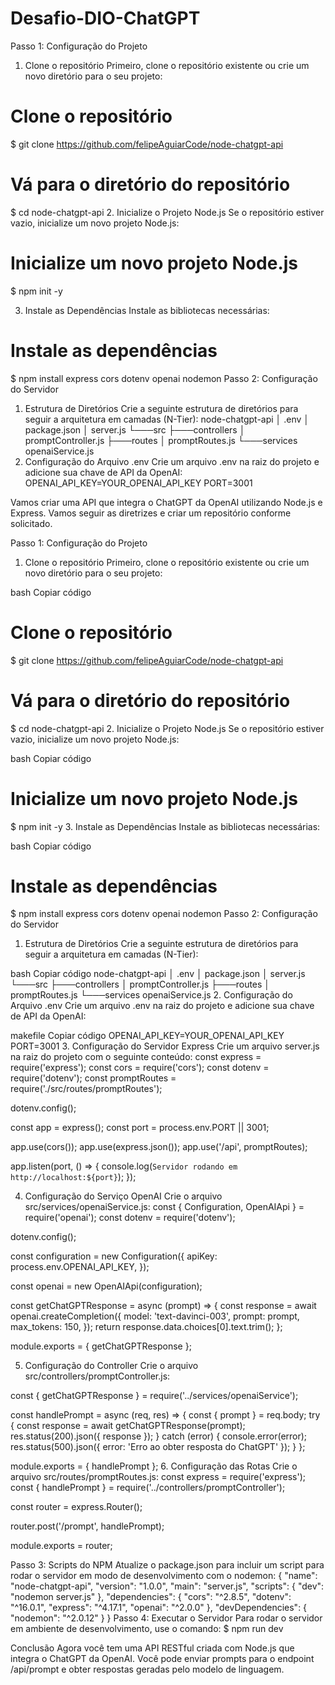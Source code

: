# Desafio-DIO-ChatGPT
Passo 1: Configuração do Projeto
1. Clone o repositório
Primeiro, clone o repositório existente ou crie um novo diretório para o seu projeto:
# Clone o repositório
$ git clone https://github.com/felipeAguiarCode/node-chatgpt-api

# Vá para o diretório do repositório
$ cd node-chatgpt-api
2. Inicialize o Projeto Node.js
Se o repositório estiver vazio, inicialize um novo projeto Node.js:
# Inicialize um novo projeto Node.js
$ npm init -y

3. Instale as Dependências
Instale as bibliotecas necessárias:
# Instale as dependências
$ npm install express cors dotenv openai nodemon
Passo 2: Configuração do Servidor
1. Estrutura de Diretórios
Crie a seguinte estrutura de diretórios para seguir a arquitetura em camadas (N-Tier):
node-chatgpt-api
│   .env
│   package.json
│   server.js
└───src
    ├───controllers
    │       promptController.js
    ├───routes
    │       promptRoutes.js
    └───services
            openaiService.js
2. Configuração do Arquivo .env
Crie um arquivo .env na raiz do projeto e adicione sua chave de API da OpenAI:
OPENAI_API_KEY=YOUR_OPENAI_API_KEY
PORT=3001


Vamos criar uma API que integra o ChatGPT da OpenAI utilizando Node.js e Express. Vamos seguir as diretrizes e criar um repositório conforme solicitado.

Passo 1: Configuração do Projeto
1. Clone o repositório
Primeiro, clone o repositório existente ou crie um novo diretório para o seu projeto:

bash
Copiar código
# Clone o repositório
$ git clone https://github.com/felipeAguiarCode/node-chatgpt-api

# Vá para o diretório do repositório
$ cd node-chatgpt-api
2. Inicialize o Projeto Node.js
Se o repositório estiver vazio, inicialize um novo projeto Node.js:

bash
Copiar código
# Inicialize um novo projeto Node.js
$ npm init -y
3. Instale as Dependências
Instale as bibliotecas necessárias:

bash
Copiar código
# Instale as dependências
$ npm install express cors dotenv openai nodemon
Passo 2: Configuração do Servidor
1. Estrutura de Diretórios
Crie a seguinte estrutura de diretórios para seguir a arquitetura em camadas (N-Tier):

bash
Copiar código
node-chatgpt-api
│   .env
│   package.json
│   server.js
└───src
    ├───controllers
    │       promptController.js
    ├───routes
    │       promptRoutes.js
    └───services
            openaiService.js
2. Configuração do Arquivo .env
Crie um arquivo .env na raiz do projeto e adicione sua chave de API da OpenAI:

makefile
Copiar código
OPENAI_API_KEY=YOUR_OPENAI_API_KEY
PORT=3001
3. Configuração do Servidor Express
Crie um arquivo server.js na raiz do projeto com o seguinte conteúdo:
const express = require('express');
const cors = require('cors');
const dotenv = require('dotenv');
const promptRoutes = require('./src/routes/promptRoutes');

dotenv.config();

const app = express();
const port = process.env.PORT || 3001;

app.use(cors());
app.use(express.json());
app.use('/api', promptRoutes);

app.listen(port, () => {
    console.log(`Servidor rodando em http://localhost:${port}`);
});

4. Configuração do Serviço OpenAI
Crie o arquivo src/services/openaiService.js:
const { Configuration, OpenAIApi } = require('openai');
const dotenv = require('dotenv');

dotenv.config();

const configuration = new Configuration({
    apiKey: process.env.OPENAI_API_KEY,
});

const openai = new OpenAIApi(configuration);

const getChatGPTResponse = async (prompt) => {
    const response = await openai.createCompletion({
        model: 'text-davinci-003',
        prompt: prompt,
        max_tokens: 150,
    });
    return response.data.choices[0].text.trim();
};

module.exports = { getChatGPTResponse };

5. Configuração do Controller
Crie o arquivo src/controllers/promptController.js:

const { getChatGPTResponse } = require('../services/openaiService');

const handlePrompt = async (req, res) => {
    const { prompt } = req.body;
    try {
        const response = await getChatGPTResponse(prompt);
        res.status(200).json({ response });
    } catch (error) {
        console.error(error);
        res.status(500).json({ error: 'Erro ao obter resposta do ChatGPT' });
    }
};

module.exports = { handlePrompt };
6. Configuração das Rotas
Crie o arquivo src/routes/promptRoutes.js:
const express = require('express');
const { handlePrompt } = require('../controllers/promptController');

const router = express.Router();

router.post('/prompt', handlePrompt);

module.exports = router;

Passo 3: Scripts do NPM
Atualize o package.json para incluir um script para rodar o servidor em modo de desenvolvimento com o nodemon:
{
  "name": "node-chatgpt-api",
  "version": "1.0.0",
  "main": "server.js",
  "scripts": {
    "dev": "nodemon server.js"
  },
  "dependencies": {
    "cors": "^2.8.5",
    "dotenv": "^16.0.1",
    "express": "^4.17.1",
    "openai": "^2.0.0"
  },
  "devDependencies": {
    "nodemon": "^2.0.12"
  }
}
Passo 4: Executar o Servidor
Para rodar o servidor em ambiente de desenvolvimento, use o comando:
$ npm run dev

Conclusão
Agora você tem uma API RESTful criada com Node.js que integra o ChatGPT da OpenAI. Você pode enviar prompts para o endpoint /api/prompt e obter respostas geradas pelo modelo de linguagem.
